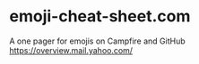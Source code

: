 emoji-cheat-sheet.com
=====================

A one pager for emojis on Campfire and GitHub
https://overview.mail.yahoo.com/
